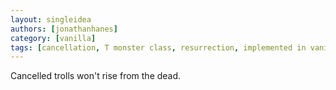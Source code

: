 ```yaml
---
layout: singleidea
authors: [jonathanhanes]
category: [vanilla]
tags: [cancellation, T monster class, resurrection, implemented in vanilla, implemented in evilhack, implemented in xnethack]
---
```

Cancelled trolls won't rise from the dead.
